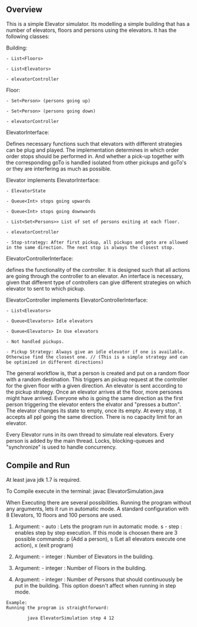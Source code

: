 ## Overview 
This is a simple Elevator simulator. Its modelling a simple building that has a number of elevators, floors and persons using
the elevators. It has the following classes: 
 
 Building: 
 
    - List<Floors>
     
    - List<Elevators>
     
    - elevatorController
    
    
 Floor: 
 
    - Set<Person> (persons going up)
    
    - Set<Person> (persons going down)
    
    - elevatorController
 
ElevatorInterface:
 
 Defines necessary functions such that elevators with different strategies can be plug and played. 
 The implementation determines in which order order stops should be performed in. And whether a pick-up together with the corresponding goTo
 is handled isolated from other pickups and goTo's or they are interfering as much as possible. 
  
        
 Elevator implements ElevatorInterface:
  
    - ElevatorState
    
    - Queue<Int> stops going upwards
    
    - Queue<Int> stops going downwards
    
    - List<Set<Persons>> List of set of persons exiting at each floor.                                          
     
    - elevatorController                               
                                                       
    - Stop-strategy: After first pickup, all pickups and goto are allowed in the same direction. The next stop is always the closest stop.
      
    
 ElevatorControllerInterface:
  
  defines the functionality of the controller. It is designed such that all actions are going through the
  controller to an elevator. An interface is necessary, given that different type of controllers can give different strategies on which
  elevator to sent to which pickup.      
 
 ElevatorController implements ElevatorControllerInterface: 
 
    - List<Elevators>
     
    - Queue<Elevators> Idle elevators
    
    - Queue<Elevators> In Use elevators
    
    - Not handled pickups.
    
    - Pickup Strategy: Always give an idle elevator if one is available. Otherwise find the closest one. // (This is a simple strategy and can be optimized in different directions)   
        
 The general workflow is, that a person is created and put on a random floor with a random destination. This triggers an pickup request at the controller for the given floor with a given direction. An elevator is sent
 according to the pickup strategy. Once an elevator arrives at the floor, more persones might have arrived. Everyone who is going the same direction as the first person triggering the
  elevator enters the elvator and "presses a button". The elevator changes its state to empty, once its empty. At every stop, it accepts all ppl going the same direction. There is no capacity 
  limit for an elevator. 
  
  Every Elevator runs in its own thread to simulate real elevators. Every person is added by the main thread. Locks, blocking-queues and "synchronize" is used to handle concurrency.  

## Compile and Run
   At least java jdk 1.7 is required. 
    
   To Compile execute in the terminal: javac ElevatorSimulation.java
   
   When Executing there are several possibilities. Running the program without any arguments, lets it run in automatic mode. A standard configuration with 8 Elevators, 10 floors and 100 persons are used. 
   1. Argument: 
    - auto : Lets the program run in automatic mode. s
    - step : enables step by step execution. If this mode is choosen there are 3 possible commands: p (Add a person), s (Let all elevators execute one action), x (exit program)
    
   2. Argument: 
    - integer : Number of Elevators in the building. 
    
   3. Argument:
    - integer : Number of Floors in the building. 
   
   4. Argument:
    - integer : Number of Persons that should continuously be put in the building.   This option doesn't affect when running in step mode.  
    
    Example: 
    Running the program is straightforward:  
    
		    java ElevatorSimulation step 4 12
    
